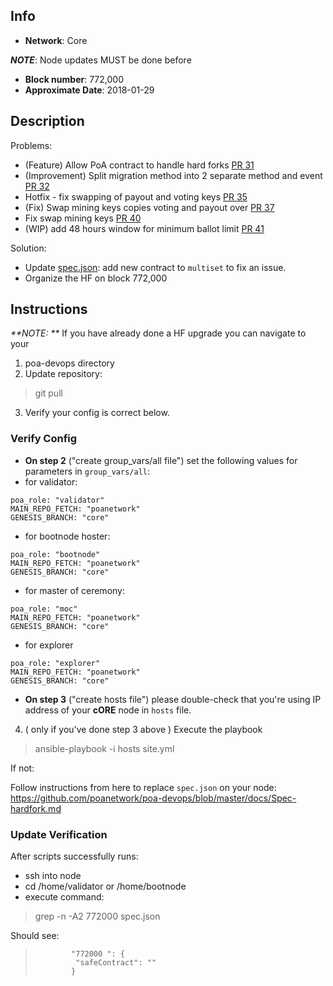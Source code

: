 ## Info
* **Network**: Core

_**NOTE**_:  Node updates MUST be done before 
- **Block number**: 772,000 
- **Approximate Date**: 2018-01-29


## Description
Problems:  
 - (Feature) Allow PoA contract to handle hard forks [PR 31]( https://github.com/poanetwork/poa-network-consensus-contracts/pull/31 ) 
- (Improvement) Split migration method into 2 separate method and event [PR 32]( https://github.com/poanetwork/poa-network-consensus-contracts/pull/32 )
- Hotfix - fix swapping of payout and voting keys [PR 35]( https://github.com/poanetwork/poa-network-consensus-contracts/pull/35 )
- (Fix) Swap mining keys copies voting and payout over [PR 37]( https://github.com/poanetwork/poa-network-consensus-contracts/pull/37 )
- Fix swap mining keys [PR 40]( https://github.com/poanetwork/poa-network-consensus-contracts/pull/40 )
- (WIP) add 48 hours window for minimum ballot limit [PR 41]( https://github.com/poanetwork/poa-network-consensus-contracts/pull/41 )

Solution:
- Update [spec.json](https://github.com/poanetwork/poa-chain-spec/blob/core/spec.json): add new contract to `multiset` to fix an issue.
- Organize the HF on block 772,000

## Instructions

_**NOTE: **_ If you have already done a HF upgrade you can navigate to your 

1. poa-devops directory
2. Update repository:
> git pull

3. Verify your config is correct below.
### Verify Config

* **On step 2** ("create group_vars/all file") set the following values for parameters in  `group_vars/all`:
* for validator:
```
poa_role: "validator"
MAIN_REPO_FETCH: "poanetwork"
GENESIS_BRANCH: "core"
```

* for bootnode hoster:
```
poa_role: "bootnode"
MAIN_REPO_FETCH: "poanetwork"
GENESIS_BRANCH: "core"
```

* for master of ceremony:
```
poa_role: "moc"
MAIN_REPO_FETCH: "poanetwork"
GENESIS_BRANCH: "core"
```

* for explorer
```
poa_role: "explorer"
MAIN_REPO_FETCH: "poanetwork"
GENESIS_BRANCH: "core"
```

* **On step 3** ("create hosts file") please double-check that you're using IP address of your **cORE** node in `hosts` file.

4. ( only if you've done step 3 above ) Execute the playbook
> ansible-playbook -i hosts site.yml


If not:

Follow instructions from here to replace `spec.json` on your node:
https://github.com/poanetwork/poa-devops/blob/master/docs/Spec-hardfork.md


### Update Verification

After scripts successfully runs:

- ssh into node
- cd /home/validator or /home/bootnode
- execute command:
> grep -n -A2 772000  spec.json

Should see:

>             "772000 ": {
>              "safeContract": ""
>             }
